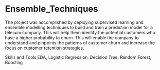 # Ensemble_Techniques
The project was accomplished by deploying supervised learning and ensemble modelling techniques to build and train a prediction model for a telecom company. This will help them identify the potential customers who have a higher probability to churn. This will enable the company to understand and pinpoints the patterns of customer churn and increase the focus on customer retention strategies.

Skills and Tools
EDA, Logistic Regression, Decision Tree, Random Forest, Boosting
